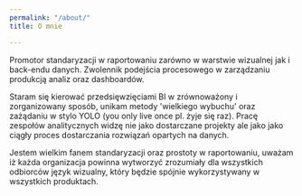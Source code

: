 ```yaml
---
permalink: "/about/"
title: O mnie

---
```

Promotor standaryzacji w raportowaniu zarówno w warstwie wizualnej jak i back-endu danych.  Zwolennik podejścia procesowego w zarządzaniu produkcją analiz oraz dashboardów.

Staram się kierować przedsięwzięciami BI w zrównoważony i zorganizowany sposób, unikam metody 'wielkiego wybuchu' oraz zażądaniu w stylo YOLO (you only live once pl. żyje się raz). Pracę zespołów analitycznych widzę nie jako dostarczane projekty ale jako jako ciągły proces dostarczania rozwiązań opartych na danych.

Jestem wielkim fanem standaryzacji oraz prostoty w raportowaniu, uważam iż każda organizacja powinna wytworzyć zrozumiały dla wszystkich odbiorców język wizualny, który będzie spójnie wykorzystywany w wszystkich produktach.
